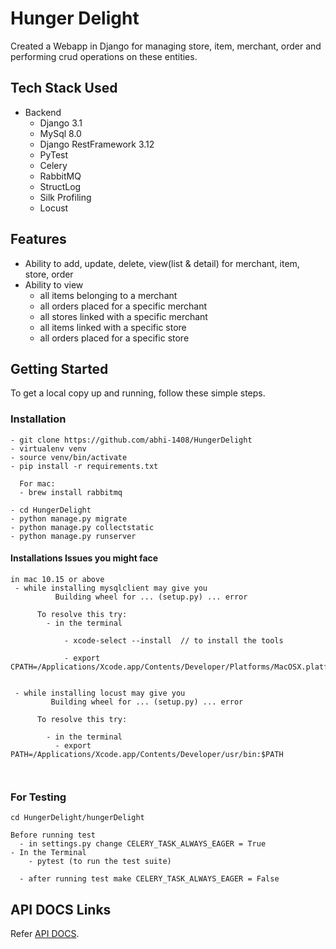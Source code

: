 # Hunger Delight

Created a Webapp in Django for managing store, item, merchant, order and performing crud operations on these entities.

## Tech Stack Used

- Backend
  - Django 3.1
  - MySql 8.0
  - Django RestFramework 3.12
  - PyTest
  - Celery
  - RabbitMQ
  - StructLog
  - Silk Profiling
  - Locust


## Features

- Ability to add, update, delete, view(list & detail) for merchant, item, store, order
- Ability to view
  - all items belonging to a merchant
  - all orders placed for a specific merchant
  - all stores linked with a specific merchant
  - all items linked with a specific store
  - all orders placed for a specific store


## Getting Started

To get a local copy up and running, follow these simple steps.

### Installation

```
- git clone https://github.com/abhi-1408/HungerDelight
- virtualenv venv
- source venv/bin/activate
- pip install -r requirements.txt
  
  For mac:
  - brew install rabbitmq

- cd HungerDelight
- python manage.py migrate
- python manage.py collectstatic
- python manage.py runserver
```

#### Installations Issues you might face
```
in mac 10.15 or above
 - while installing mysqlclient may give you 
          Building wheel for ... (setup.py) ... error
      
      To resolve this try:
        - in the terminal

            - xcode-select --install  // to install the tools

            - export CPATH=/Applications/Xcode.app/Contents/Developer/Platforms/MacOSX.platform/Developer/SDKs/MacOSX.sdk/usr/include


 - while installing locust may give you 
         Building wheel for ... (setup.py) ... error

      To resolve this try:

        - in the terminal
          - export PATH=/Applications/Xcode.app/Contents/Developer/usr/bin:$PATH



```

### For Testing

```
cd HungerDelight/hungerDelight

Before running test
  - in settings.py change CELERY_TASK_ALWAYS_EAGER = True
- In the Terminal
	- pytest (to run the test suite)

  - after running test make CELERY_TASK_ALWAYS_EAGER = False 
```

## API DOCS Links

Refer [API DOCS](https://github.com/abhi-1408/HungerDelight/blob/master/README_API.md).



